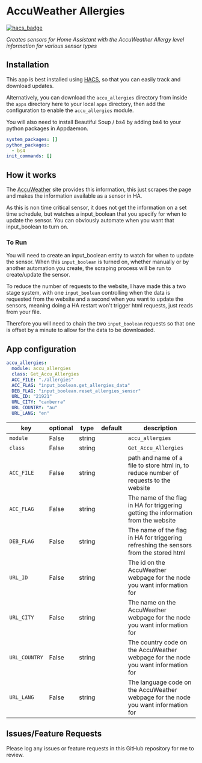 # AccuWeather Allergies
[![hacs_badge](https://img.shields.io/badge/HACS-Default-orange.svg?style=for-the-badge)](https://github.com/custom-components/hacs)

_Creates sensors for Home Assistant with the AccuWeather Allergy level information for various sensor types_

## Installation

This app is best installed using
[HACS](https://github.com/custom-components/hacs), so that you can easily track and download updates.

Alternatively, you can download the `accu_allergies` directory from inside the `apps` directory here to your
local `apps` directory, then add the configuration to enable the `accu_allergies` module.

You will also need to install Beautiful Soup / bs4 by adding bs4 to your python packages in Appdaemon.

```yaml
system_packages: []
python_packages:
  - bs4
init_commands: []
```

## How it works

The [AccuWeather](https://www.accuweather.com/) site provides this information, this just scrapes the page and makes the information available as a sensor in HA.

As this is non time critical sensor, it does not get the information on a set time schedule, but watches a input_boolean that you 
specify for when to update the sensor. You can obviously automate when you want that input_boolean to turn on.

### To Run

You will need to create an input_boolean entity to watch for when to update the sensor. When this
`input_boolean` is turned on, whether manually or by another automation you
create, the scraping process will be run to create/update the sensor.

To reduce the number of requests to the website, I have made this a two stage system, with one `input_boolean` controlling when
the data is requested from the website and a second when you want to update the sensors, meaning doing a HA restart won't trigger html requests, just reads from your file.

Therefore you will need to chain the two `input_boolean` requests so that one is offset by a minute to allow for the data to be downloaded.

## App configuration

```yaml
accu_allergies:
  module: accu_allergies
  class: Get_Accu_Allergies
  ACC_FILE: "./allergies"
  ACC_FLAG: "input_boolean.get_allergies_data"
  DEB_FLAG: "input_boolean.reset_allergies_sensor"
  URL_ID: "21921"
  URL_CITY: "canberra"
  URL_COUNTRY: "au"
  URL_LANG: "en"
```

key | optional | type | default | description
-- | -- | -- | -- | --
`module` | False | string | | `accu_allergies`
`class` | False | string | | `Get_Accu_Allergies`
`ACC_FILE` | False | string | | path and name of a file to store html in, to reduce number of requests to the website
`ACC_FLAG` | False | string | | The name of the flag in HA for triggering getting the information from the website 
`DEB_FLAG` | False | string | | The name of the flag in HA for triggering refreshing the sensors from the stored html
`URL_ID` | False | string | | The id on the AccuWeather webpage for the node you want information for
`URL_CITY` | False | string | | The name on the AccuWeather webpage for the node you want information for
`URL_COUNTRY` | False | string | | The country code on the AccuWeather webpage for the node you want information for
`URL_LANG` | False | string | | The language code on the AccuWeather webpage for the node you want information for

## Issues/Feature Requests

Please log any issues or feature requests in this GitHub repository for me to review.